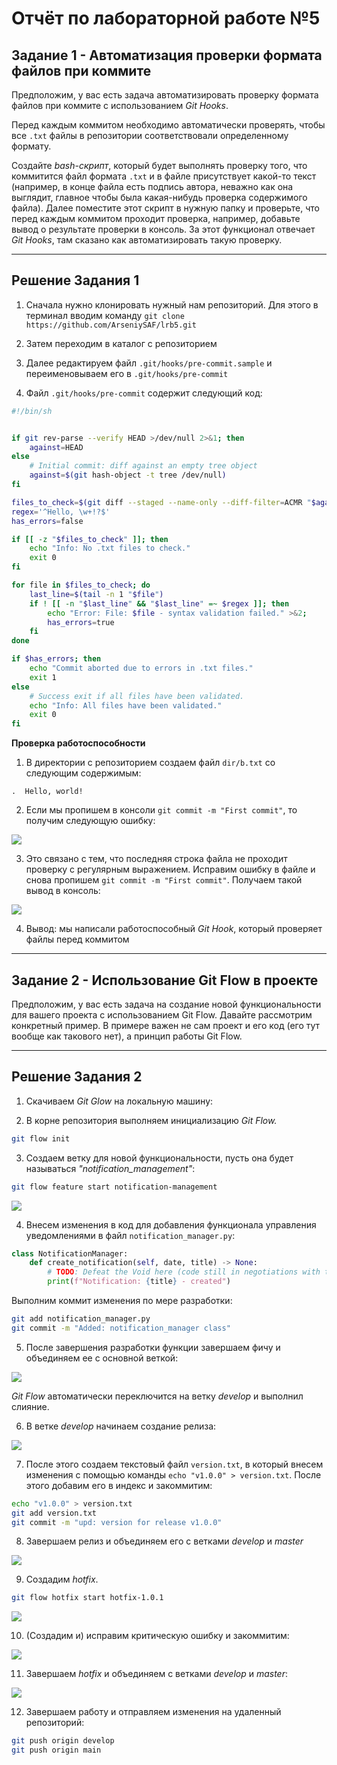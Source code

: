 # Отчёт по лабораторной работе №5


## Задание 1 - Автоматизация проверки формата файлов при коммите

Предположим, у вас есть задача автоматизировать проверку формата файлов при коммите с использованием *Git Hooks*.

Перед каждым коммитом необходимо автоматически проверять, чтобы все `.txt` файлы в репозитории соответствовали определенному формату.

Создайте *bash-скрипт*, который будет выполнять проверку того, что коммитится файл формата `.txt` и в файле присутствует какой-то текст (например, в конце файла есть подпись автора, неважно как она выглядит, главное чтобы была какая-нибудь проверка содержимого файла). Далее поместите этот скрипт в нужную папку и проверьте, что перед каждым коммитом проходит проверка, например, добавьте вывод о результате проверки в консоль. За этот функционал отвечает *Git Hooks*, там сказано как автоматизировать такую проверку.

***

## Решение Задания 1

1. Сначала нужно клонировать нужный нам репозиторий. Для этого в терминал вводим команду `git clone https://github.com/ArseniySAF/lrb5.git`

2. Затем переходим в каталог с репозиторием

3. Далее редактируем файл `.git/hooks/pre-commit.sample` и переименовываем его в `.git/hooks/pre-commit`

4. Файл `.git/hooks/pre-commit` содержит следующий код:

```bash
#!/bin/sh


if git rev-parse --verify HEAD >/dev/null 2>&1; then
	against=HEAD
else
	# Initial commit: diff against an empty tree object
	against=$(git hash-object -t tree /dev/null)
fi

files_to_check=$(git diff --staged --name-only --diff-filter=ACMR "$against" | grep -e "\b.*\.txt\b")
regex='^Hello, \w+!?$'
has_errors=false

if [[ -z "$files_to_check" ]]; then
    echo "Info: No .txt files to check."
    exit 0
fi

for file in $files_to_check; do
    last_line=$(tail -n 1 "$file")
    if ! [[ -n "$last_line" && "$last_line" =~ $regex ]]; then
        echo "Error: File: $file - syntax validation failed." >&2;
        has_errors=true
    fi
done

if $has_errors; then
    echo "Commit aborted due to errors in .txt files."
    exit 1
else
    # Success exit if all files have been validated.
    echo "Info: All files have been validated."
    exit 0
fi

```


**Проверка работоспособности**
1. В директории с репозиторием создаем файл `dir/b.txt` со следующим содержимым:

```
.  Hello, world!
```

2. Если  мы пропишем в консоли `git commit -m "First commit"`, то получим следующую ошибку:

<div align="left">
<img src="https://github.com/user-attachments/assets/7c3abe76-5e9a-4c12-9f73-455ae7cce6c8"/>
</div>

3. Это связано с тем, что последняя строка файла не проходит проверку с регулярным выражением. Исправим ошибку в файле и снова пропишем `git commit -m "First commit"`. Получаем такой вывод в консоль:

<div align="left">
<img src="https://github.com/user-attachments/assets/a447a7a3-14e8-44b2-b6af-11e9331a0442"/>
</div>

4. Вывод: мы написали работоспособный *Git Hook*, который проверяет файлы перед коммитом

***

## Задание 2 - Использование Git Flow в проекте

Предположим, у вас есть задача на создание новой функциональности для вашего проекта с использованием Git Flow. Давайте рассмотрим конкретный пример. В примере важен не сам проект и его код (его тут вообще как такового нет), а принцип работы Git Flow.

***

## Решение Задания 2

1. Скачиваем *Git Glow* на локальную машину:

2. В корне репозитория выполняем инициализацию *Git Flow.*

```bash
git flow init
```

3. Создаем ветку для новой функциональности, пусть она будет называться *"notification_management"*:

```bash
git flow feature start notification-management
```

<div align="left">
<img src="https://github.com/user-attachments/assets/c3bd4e32-9d7e-4c28-b26b-0bab87bd6e6f"/>
</div>

4. Внесем изменения в код для добавления функционала управления уведомлениями в файл `notification_manager.py`:

```python
class NotificationManager:
    def create_notification(self, date, title) -> None:
        # TODO: Defeat the Void here (code still in negotiations with the abyss)
        print(f"Notification: {title} - created")

```

Выполним коммит изменения по мере разработки:

```bash
git add notification_manager.py
git commit -m "Added: notification_manager class"
```

5. После завершения разработки функции завершаем фичу и объединяем ее с основной веткой:

<div align="left">
<img src="https://github.com/user-attachments/assets/684561e8-2794-4a2e-969b-38119c302cdc"/>
</div>

*Git Flow* автоматически переключится на ветку *develop* и выполнил слияние.

6. В ветке *develop* начинаем создание релиза:

<div align="left">
<img src="https://github.com/user-attachments/assets/1efea9d4-8037-4792-80b5-2094818d113e"/>
</div>

7. После этого создаем текстовый файл `version.txt`, в который внесем изменения с помощью команды `echo "v1.0.0" > version.txt`. После этого добавим его в индекс и закоммитим:

```bash
echo "v1.0.0" > version.txt
git add version.txt
git commit -m "upd: version for release v1.0.0"
```

8. Завершаем релиз и объединяем его с ветками *develop* и *master*

<div align="left">
<img src="images/Pasted image 20250413014424.png"/>
</div>

9. Создадим *hotfix*.

```bash
git flow hotfix start hotfix-1.0.1
```

<div align="left">
<img src="images/Pasted image 20250413014537.png"/>
</div>

10. (Создадим и) исправим критическую ошибку и закоммитим:

<div align="left">
<img src="images/Pasted image 20250413014908.png"/>
</div>

11. Завершаем *hotfix* и объединяем с ветками *develop* и *master*:

<div align="left">
<img src="images/Pasted image 20250413015258.png"/>
</div>

12. Завершаем работу и отправляем изменения на удаленный репозиторий:

```bash
git push origin develop
git push origin main
```
